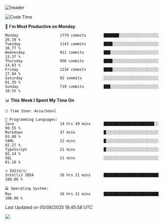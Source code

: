 ![header](https://capsule-render.vercel.app/api?type=Egg&color=timeAuto&height=300&section=header&text=PoPo&fontSize=90&animation=fadeIn)

  <!--START_SECTION:waka-->
![Code Time](http://img.shields.io/badge/Code%20Time-2%2C874%20hrs%2054%20mins-blue)

📅 **I'm Most Productive on Monday** 

```text
Monday                   1779 commits        ███████░░░░░░░░░░░░░░░░░░   26.10 % 
Tuesday                  1143 commits        ████░░░░░░░░░░░░░░░░░░░░░   16.77 % 
Wednesday                911 commits         ███░░░░░░░░░░░░░░░░░░░░░░   13.37 % 
Thursday                 956 commits         ████░░░░░░░░░░░░░░░░░░░░░   14.03 % 
Friday                   1216 commits        ████░░░░░░░░░░░░░░░░░░░░░   17.84 % 
Saturday                 92 commits          ░░░░░░░░░░░░░░░░░░░░░░░░░   01.35 % 
Sunday                   719 commits         ███░░░░░░░░░░░░░░░░░░░░░░   10.55 % 
```


📊 **This Week I Spent My Time On** 

```text
🕑︎ Time Zone: Asia/Seoul

💬 Programming Languages: 
Java                     14 hrs 49 mins      ███████████████████████░░   90.55 % 
Markdown                 37 mins             █░░░░░░░░░░░░░░░░░░░░░░░░   03.80 % 
YAML                     22 mins             █░░░░░░░░░░░░░░░░░░░░░░░░   02.27 % 
TypeScript               21 mins             █░░░░░░░░░░░░░░░░░░░░░░░░   02.14 % 
SQL                      11 mins             ░░░░░░░░░░░░░░░░░░░░░░░░░   01.18 % 

🔥 Editors: 
IntelliJ IDEA            16 hrs 21 mins      █████████████████████████   100.00 % 

💻 Operating System: 
Mac                      16 hrs 21 mins      █████████████████████████   100.00 % 
```


 Last Updated on 05/08/2025 18:45:58 UTC
<!--END_SECTION:waka-->



<img src="https://capsule-render.vercel.app/api?type=Egg&color=timeAuto&height=300&section=footer&text=PoPo&fontSize=90&animation=fadeIn&reversal=true" />
